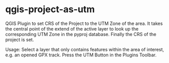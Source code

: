 # qgis-project-as-utm
QGIS Plugin to set CRS of the Project to the UTM Zone of the area. It takes the central point of the extend of the active layer to look up the corresponding UTM Zone in the pyproj database. Finally the CRS of the project is set.

Usage: Select a layer that only contains features within the area of interest, e.g. an opened GPX track. Press the UTM Button in the Plugins Toolbar.



